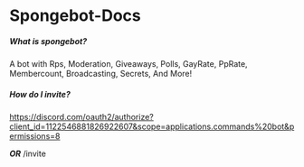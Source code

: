 # Spongebot-Docs
##### **What is spongebot?**

A bot with Rps, Moderation, Giveaways, Polls,  GayRate, PpRate, Membercount, Broadcasting, Secrets, And More!

##### **How do I invite?**

https://discord.com/oauth2/authorize?client_id=1122546881826922607&scope=applications.commands%20bot&permissions=8

***OR*** /invite
